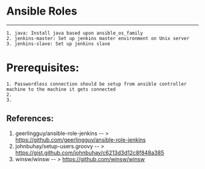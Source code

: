 # Ansible Roles
----------------------
    1. java: Install java based upon ansible_os_family
    2. jenkins-master: Set up jenkins master environment on Unix server
    3. jenkins-slave: Set up jenkins slave 
    
# Prerequisites:
    1. Passwordless connection should be setup from ansible controller machine to the machine it gets connected
    2. 
    3.

References:
-----------
  1. geerlingguy/ansible-role-jenkins -- > https://github.com/geerlingguy/ansible-role-jenkins
  2. johnbuhay/setup-users.groovy     -- > https://gist.github.com/johnbuhay/c6213d3d12c8f848a385
  3. winsw/winsw                      -- > https://github.com/winsw/winsw 
